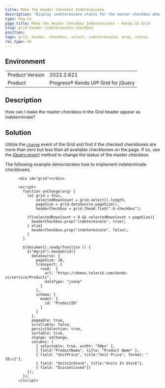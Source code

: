```yaml
---
title: Make the Header Checkbox Indeterminate
description: "Display indeterminate status for the master checkbox when only some of the Grid checkboxes are selected."
type: how-to
page_title: Make the Header Checkbox Indeterminate - Kendo UI Grid
slug: grid-header-indeterminate-checkbox
position: 
tags: grid, header, checkbox, select, indeterminate, prop, status
res_type: kb
---
```


## Environment

<table>
	<tbody>
		<tr>
			<td>Product Version</td>
			<td>2022.2.621</td>
		</tr>
		<tr>
			<td>Product</td>
			<td>Progress® Kendo UI® Grid for jQuery</td>
		</tr>
	</tbody>
</table>

## Description

How can I make the master checkbox in the Grid header appear as indeterminate?

## Solution

Utilize the [`change`](/api/javascript/ui/grid/events/change) event of the Grid and find if the checked checkboxes are more than zero but less than all available checkboxes on the page. If so, use the [jQuery.prop()](https://api.jquery.com/prop/) method to change the status of the master checkbox.

The following example demonstrates how to implement indeterminate checkboxes.

```dojo
      <div id="grid"></div>

      <script>
        function onChange(arg) {
          let grid = this,
              selectedRowsCount = grid.select().length,
              pageSize = grid.dataSource.pageSize(),
              headerCheckbox = grid.thead.find(".k-checkbox");

          if(selectedRowsCount > 0 && selectedRowsCount < pageSize){
            headerCheckbox.prop("indeterminate", true);
          } else{
            headerCheckbox.prop("indeterminate", false);
          }
        }

        $(document).ready(function () {
          $("#grid").kendoGrid({
            dataSource: {
              pageSize: 10,
              transport: {
                read:  {
                  url: "https://demos.telerik.com/kendo-ui/service/Products",
                  dataType: "jsonp"
                }
              },
              schema: {
                model: {
                  id: "ProductID"
                }
              }
            },
            pageable: true,
            scrollable: false,
            persistSelection: true,
            sortable: true,
            change: onChange,
            columns: [
              { selectable: true, width: "50px" },
              { field:"ProductName", title: "Product Name" },
              { field: "UnitPrice", title:"Unit Price", format: "{0:c}"},
              { field: "UnitsInStock", title:"Units In Stock"},
              { field: "Discontinued"}]
          });
        });
      </script>
```